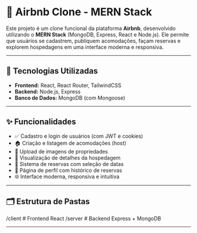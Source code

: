 # 🏡 Airbnb Clone - MERN Stack

Este projeto é um clone funcional da plataforma **Airbnb**, desenvolvido utilizando o **MERN Stack** (MongoDB, Express, React e Node.js). Ele permite que usuários se cadastrem, publiquem acomodações, façam reservas e explorem hospedagens em uma interface moderna e responsiva.

---

## 🔧 Tecnologias Utilizadas

- **Frontend:** React, React Router, TailwindCSS
- **Backend:** Node.js, Express
- **Banco de Dados:** MongoDB (com Mongoose)

---

## ✨ Funcionalidades

- ✅ Cadastro e login de usuários (com JWT e cookies)
- 🏠 Criação e listagem de acomodações (host)
- 📸 Upload de imagens de propriedades
- 📍 Visualização de detalhes da hospedagem
- 📅 Sistema de reservas com seleção de datas
- 👤 Página de perfil com histórico de reservas
- 🌐 Interface moderna, responsiva e intuitiva

---

## 🗂️ Estrutura de Pastas

/client # Frontend React
/server # Backend Express + MongoDB


---

